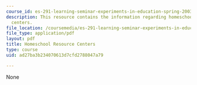```yaml
---
course_id: es-291-learning-seminar-experiments-in-education-spring-2003
description: This resource contains the information regarding homeschool resource
  centers.
file_location: /coursemedia/es-291-learning-seminar-experiments-in-education-spring-2003/ad27ba3b234070613d7cfd2788047a79_MITES_291S03_Homeschl_fnl.pdf
file_type: application/pdf
layout: pdf
title: Homeschool Resource Centers
type: course
uid: ad27ba3b234070613d7cfd2788047a79

---
```

None